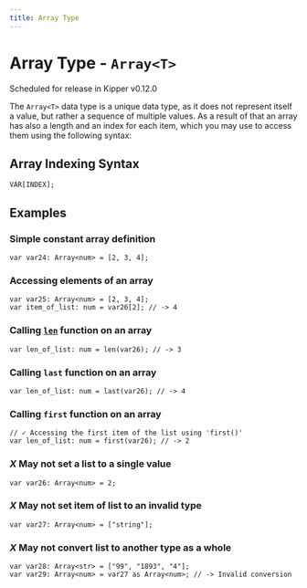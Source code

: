 ```yaml
---
title: Array Type
---
```


# Array Type - `Array<T>`

<p class="important">
Scheduled for release in Kipper v0.12.0
</p>

The `Array<T>` data type is a unique data type, as it does not represent itself a value, but rather a sequence of
multiple values. As a result of that an array has also a length and an index for each item, which you may use to access
them using the following syntax:

## Array Indexing Syntax

```kipper
VAR[INDEX];
```

## Examples

### Simple constant array definition

```kipper
var var24: Array<num> = [2, 3, 4];
```

### Accessing elements of an array

```kipper
var var25: Array<num> = [2, 3, 4];
var item_of_list: num = var26[2]; // -> 4
```

### Calling [`len`](../built-in-functions.html#len) function on an array

```kipper
var len_of_list: num = len(var26); // -> 3
```

### Calling `last` function on an array

```kipper
var len_of_list: num = last(var26); // -> 4
```

### Calling `first` function on an array

```kipper
// ✓ Accessing the first item of the list using 'first()'
var len_of_list: num = first(var26); // -> 2
```

### <em class="red-checkmark">X</em> May not set a list to a single value

```kipper
var var26: Array<num> = 2;
```

### <em class="red-checkmark">X</em> May not set item of list to an invalid type

```kipper
var var27: Array<num> = ["string"];
```

### <em class="red-checkmark">X</em> May not convert list to another type as a whole

```kipper
var var28: Array<str> = ["99", "1893", "4"];
var var29: Array<num> = var27 as Array<num>; // -> Invalid conversion
```

